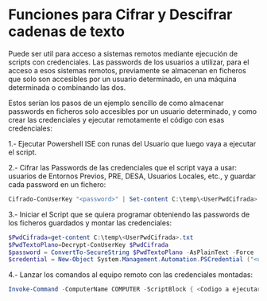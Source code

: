 # Funciones para Cifrar y Descifrar cadenas de texto

Puede ser util para acceso a sistemas remotos mediante ejecución de scripts con credenciales.  Las passwords de los usuarios a utilizar, para el acceso a esos sistemas remotos, previamente se almacenan en ficheros que solo son accesibles por un usuario determinado, en una máquina determinada o combinando las dos.  

Estos serían los pasos de un ejemplo sencillo de como almacenar passwords en ficheros solo accesibles por un usuario determinado, y como crear las credenciales y ejecutar remotamente el código con esas credenciales:

1.- Ejecutar Powershell ISE con runas del Usuario que luego vaya a ejecutar el script.

2.- Cifrar las Passwords de las credenciales que el script vaya a usar: usuarios de Entornos Previos, PRE, DESA, Usuarios Locales, etc., y guardar cada password en un fichero:

```powershell
Cifrado-ConUserKey "<password>" | Set-content C:\temp\<UserPwdCifrada>.txt
```  

3.- Iniciar el Script que se quiera programar obteniendo las passwords de los ficheros guardados y montar las credenciales:

```powershell  
$PwdCifrada=get-content C:\temp\<UserPwdCifrada>.txt
$PwdTextoPlano=Decrypt-ConUserKey $PwdCifrada
$password = ConvertTo-SecureString $PwdTextoPlano -AsPlainText -Force
$credential = New-Object System.Management.Automation.PSCredential ("<username>", $password)
``` 
4.- Lanzar los comandos al equipo remoto con las credenciales montadas:

```powershell  
Invoke-Command -ComputerName COMPUTER -ScriptBlock { <Codigo a ejecutar en equipo remoto> } -Credential $credential
``` 
